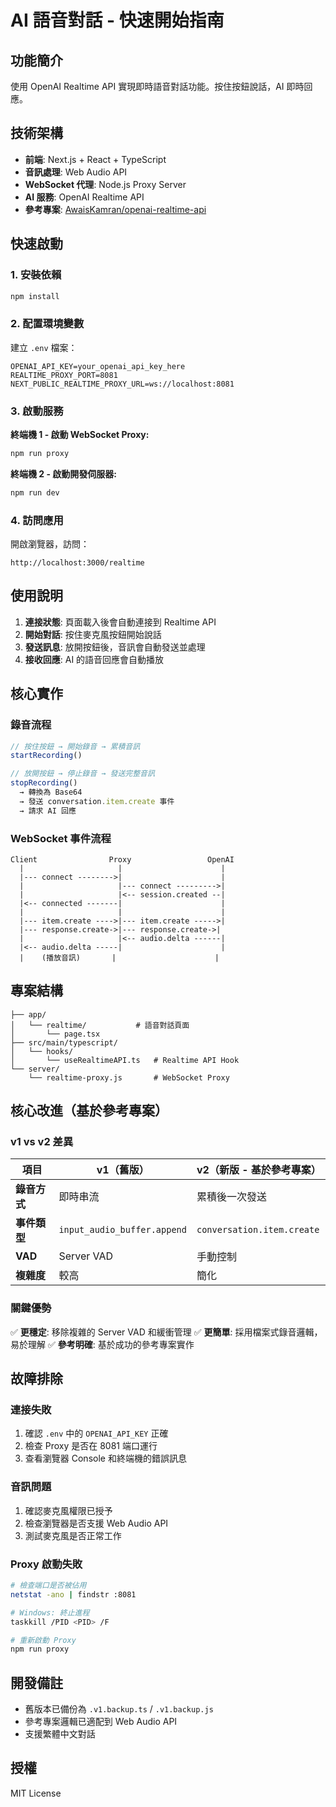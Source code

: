 # AI 語音對話 - 快速開始指南

## 功能簡介

使用 OpenAI Realtime API 實現即時語音對話功能。按住按鈕說話，AI 即時回應。

## 技術架構

- **前端**: Next.js + React + TypeScript
- **音訊處理**: Web Audio API
- **WebSocket 代理**: Node.js Proxy Server
- **AI 服務**: OpenAI Realtime API
- **參考專案**: [AwaisKamran/openai-realtime-api](https://github.com/AwaisKamran/openai-realtime-api)

## 快速啟動

### 1. 安裝依賴

```bash
npm install
```

### 2. 配置環境變數

建立 `.env` 檔案：

```env
OPENAI_API_KEY=your_openai_api_key_here
REALTIME_PROXY_PORT=8081
NEXT_PUBLIC_REALTIME_PROXY_URL=ws://localhost:8081
```

### 3. 啟動服務

**終端機 1 - 啟動 WebSocket Proxy:**

```bash
npm run proxy
```

**終端機 2 - 啟動開發伺服器:**

```bash
npm run dev
```

### 4. 訪問應用

開啟瀏覽器，訪問：

```
http://localhost:3000/realtime
```

## 使用說明

1. **連接狀態**: 頁面載入後會自動連接到 Realtime API
2. **開始對話**: 按住麥克風按鈕開始說話
3. **發送訊息**: 放開按鈕後，音訊會自動發送並處理
4. **接收回應**: AI 的語音回應會自動播放

## 核心實作

### 錄音流程

```typescript
// 按住按鈕 → 開始錄音 → 累積音訊
startRecording()

// 放開按鈕 → 停止錄音 → 發送完整音訊
stopRecording()
  → 轉換為 Base64
  → 發送 conversation.item.create 事件
  → 請求 AI 回應
```

### WebSocket 事件流程

```
Client                Proxy                 OpenAI
  |                     |                      |
  |--- connect -------->|                      |
  |                     |--- connect --------->|
  |                     |<-- session.created --|
  |<-- connected -------|                      |
  |                     |                      |
  |--- item.create ---->|--- item.create ----->|
  |--- response.create->|--- response.create->|
  |                     |<-- audio.delta ------|
  |<-- audio.delta -----|                      |
  |    (播放音訊)       |                      |
```

## 專案結構

```
├── app/
│   └── realtime/           # 語音對話頁面
│       └── page.tsx
├── src/main/typescript/
│   └── hooks/
│       └── useRealtimeAPI.ts   # Realtime API Hook
└── server/
    └── realtime-proxy.js       # WebSocket Proxy
```

## 核心改進（基於參考專案）

### v1 vs v2 差異

| 項目 | v1（舊版） | v2（新版 - 基於參考專案） |
|------|-----------|------------------------|
| **錄音方式** | 即時串流 | 累積後一次發送 |
| **事件類型** | `input_audio_buffer.append` | `conversation.item.create` |
| **VAD** | Server VAD | 手動控制 |
| **複雜度** | 較高 | 簡化 |

### 關鍵優勢

✅ **更穩定**: 移除複雜的 Server VAD 和緩衝管理
✅ **更簡單**: 採用檔案式錄音邏輯，易於理解
✅ **參考明確**: 基於成功的參考專案實作

## 故障排除

### 連接失敗

1. 確認 `.env` 中的 `OPENAI_API_KEY` 正確
2. 檢查 Proxy 是否在 8081 端口運行
3. 查看瀏覽器 Console 和終端機的錯誤訊息

### 音訊問題

1. 確認麥克風權限已授予
2. 檢查瀏覽器是否支援 Web Audio API
3. 測試麥克風是否正常工作

### Proxy 啟動失敗

```bash
# 檢查端口是否被佔用
netstat -ano | findstr :8081

# Windows: 終止進程
taskkill /PID <PID> /F

# 重新啟動 Proxy
npm run proxy
```

## 開發備註

- 舊版本已備份為 `.v1.backup.ts` / `.v1.backup.js`
- 參考專案邏輯已適配到 Web Audio API
- 支援繁體中文對話

## 授權

MIT License
